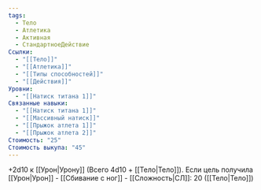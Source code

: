 ```yaml
---
tags:
  - Тело
  - Атлетика
  - Активная
  - СтандартноеДействие
Ссылки:
  - "[[Тело]]"
  - "[[Атлетика]]"
  - "[[Типы способностей]]"
  - "[[Действия]]"
Уровни:
  - "[[Натиск титана 1]]"
Связанные навыки:
  - "[[Натиск титана 1]]"
  - "[[Массивный натиск]]"
  - "[[Прыжок атлета 1]]"
  - "[[Прыжок атлета 2]]"
Стоимость: "25"
Стоимость выкупа: "45"
---
```

+2d10 к [[Урон|Урону]] (Всего 4d10 + [[Тело|Тело]]). Если цель получила [[Урон|Урон]] - [[Сбивание с ног]] - [[Сложность|СЛ]]: 20 ([[Тело|Тело]])